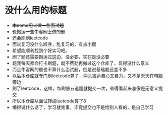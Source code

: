 # 没什么用的标题
- ~~本demo用来做一些面试题~~
- ~~也搬运一些牛客网上做的题~~
- 还会刷刷leetcode
- 面试复习没什么顺序，乱复习的，有点小慌
- 希望能顺利找到个好实习吧。
- 刷了题还需要搬运过这边，没必要，实在是没必要
- 题我每天都会打卡刷题，就不费劲再搬过这个仓库了，显得没什么意义
- 而且牛客网的题也不算什么面试题，倒是说基础题还差不多
- 以后本仓库就专门刷leetcode算了，两头搬运费心又费力，又不是天天在电脑旁边
- 刷了leetcode，这样，每刷够五道题就提交一次，省得看起来总像是无意义提交
- 所以本仓库从面试转成leetcode算了8
- 懒得说什么话了，学习就完事，毕竟提交也不是给别人看的，是自己学习